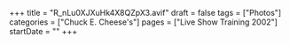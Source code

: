 +++
title = "R_nLu0XJXuHk4X8QZpX3.avif"
draft = false
tags = ["Photos"]
categories = ["Chuck E. Cheese's"]
pages = ["Live Show Training 2002"]
startDate = ""
+++
